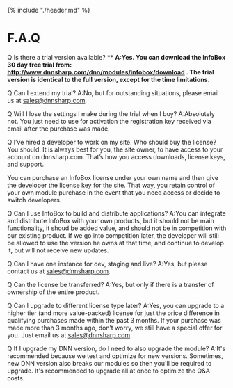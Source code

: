 {% include "./header.md" %}
# F.A.Q

Q:Is there a trial version available?
**
**A:Yes. You can download the InfoBox 30 day free trial from: http://www.dnnsharp.com/dnn/modules/infobox/download . The trial version is identical to the full version, except for the time limitations.**

Q:Can I extend my trial?
A:No, but for outstanding situations, please email us at sales@dnnsharp.com.

Q:Will I lose the settings I make during the trial when I buy?
A:Absolutely not. You just need to use for activation the registration key received via email after the purchase was made.

Q:I’ve hired a developer to work on my site. Who should buy the license?
You should. It is always best for you, the site owner, to have access to your account on dnnsharp.com. That’s how you access downloads, license keys, and support.

You can purchase an InfoBox license under your own name and then give the developer the license key for the site. That way, you retain control of your own module purchase in the event that you need access or decide to switch developers.

Q:Can I use InfoBox to build and distribute applications?
A:You can integrate and distribute InfoBox with your own products, but it should not be main functionality, it shoud be added value, and should not be in competition with our existing product. If we go into competition later, the developer will still be allowed to use the version he owns at that time, and continue to develop it, but will not receive new updates.

Q:Can I have one instance for dev, staging and live?
A:Yes, but please contact us at sales@dnnsharp.com.

Q:Can the license be transferred?
A:Yes, but only if there is a transfer of ownership of the entire product.

Q:Can I upgrade to different license type later?
A:Yes, you can upgrade to a higher tier (and more value-packed) license for just the price difference in qualifying purchases made within the past 3 months. If your purchase was made more than 3 months ago, don’t worry, we still have a special offer for you. Just email us at sales@dnnsharp.com.

Q:If I upgrade my DNN version, do I need to also upgrade the module?
A:It's recommended because we test and optimize for new versions. Sometimes, new DNN version also breaks our modules so then you'll be required to upgrade. It's recommended to upgrade all at once to optimize the Q&A costs.

